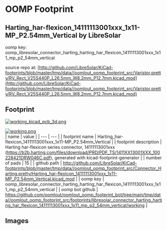# OOMP Footprint  
## Harting_har-flexicon_14111113001xxx_1x11-MP_P2.54mm_Vertical  by LibreSolar  
  
oomp key: oomp_libresolar_connector_harting_harting_har_flexicon_14111113001xxx_1x11_mp_p2_54mm_vertical  
  
source repo at: [http://github.com/LibreSolar/KiCad-footprints/blob/master/tmp/data//oomlout_oomp_footprint_src/Varistor.pretty/RV_Rect_V25S440P_L26.5mm_W8.2mm_P12.7mm.kicad_mod](http://github.com/LibreSolar/KiCad-footprints/blob/master/tmp/data//oomlout_oomp_footprint_src/Varistor.pretty/RV_Rect_V25S440P_L26.5mm_W8.2mm_P12.7mm.kicad_mod)  
## Footprint  
  
[![working_kicad_pcb_3d.png](working_kicad_pcb_3d_600.png)](working_kicad_pcb_3d.png)  
  
[![working.png](working_600.png)](working.png)  
| name | value | 
| --- | --- | 
| footprint name | Harting_har-flexicon_14111113001xxx_1x11-MP_P2.54mm_Vertical | 
| footprint description | Harting har-flexicon series connector, 14111113001xxx (https://b2b.harting.com/files/download/PRD/PDF_TS/1411XX13001XXX_100228421DRW046C.pdf), generated with kicad-footprint-generator | 
| number of pads | 15 | 
| github path | http://github.com/LibreSolar/KiCad-footprints/blob/master/tmp/data//oomlout_oomp_footprint_src/Connector_Harting.pretty/Harting_har-flexicon_14111113001xxx_1x11-MP_P2.54mm_Vertical.kicad_mod | 
| oomp key | oomp_libresolar_connector_harting_harting_har_flexicon_14111113001xxx_1x11_mp_p2_54mm_vertical | 
| oomp bot github | https://github.com/oomlout/oomlout_oomp_footprint_bot/tree/main/tmp/data//oomlout_oomp_footprint_src/footprints/libresolar_connector_harting_harting_har_flexicon_14111113001xxx_1x11_mp_p2_54mm_vertical/working | 
## Images  

